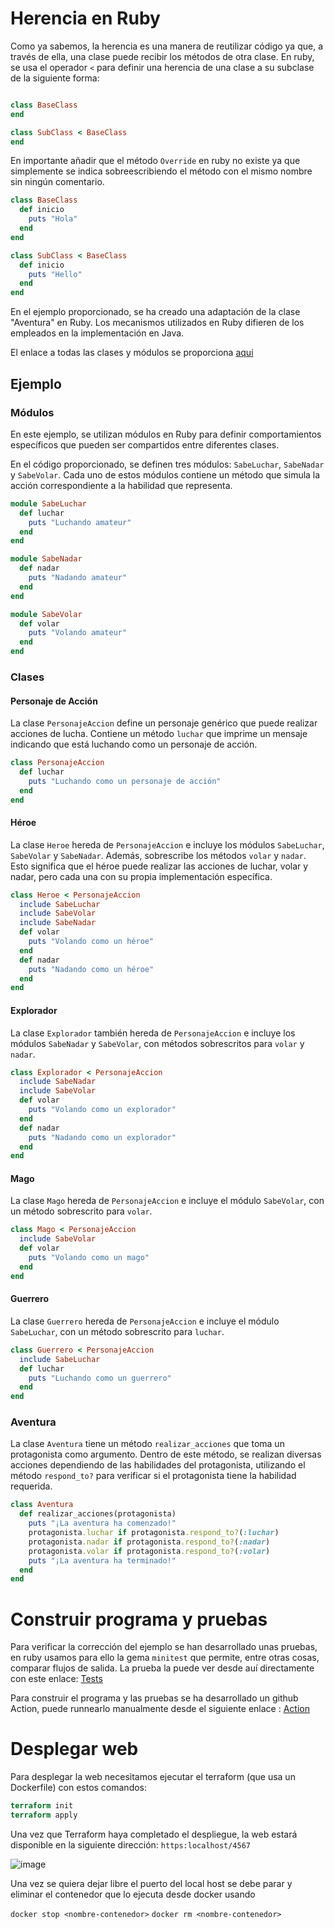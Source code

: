 # Herencia en Ruby
Como ya sabemos, la herencia es una manera de reutilizar código ya que, a través de ella, una clase puede recibir los métodos de otra clase. En ruby, se usa  el operador `<` para definir una herencia de una clase a su subclase de la siguiente forma:

```ruby

class BaseClass
end

class SubClass < BaseClass
end
```

En importante añadir que el método `Override` en ruby no existe ya que simplemente se indica sobreescribiendo el método con el mismo nombre sin ningún comentario.

```ruby
class BaseClass
  def inicio
    puts "Hola"
  end
end

class SubClass < BaseClass
  def inicio
    puts "Hello"
  end
end
```

En el ejemplo proporcionado, se ha creado una adaptación de la clase "Aventura" en Ruby. Los mecanismos utilizados en Ruby difieren de los empleados en la implementación en Java.

El enlace a todas las clases y módulos se proporciona [aqui](Adventure.rb)

## Ejemplo

### Módulos

En este ejemplo, se utilizan módulos en Ruby para definir comportamientos específicos que pueden ser compartidos entre diferentes clases.

En el código proporcionado, se definen tres módulos: `SabeLuchar`, `SabeNadar` y `SabeVolar`. Cada uno de estos módulos contiene un método que simula la acción correspondiente a la habilidad que representa.

```ruby
module SabeLuchar
  def luchar
    puts "Luchando amateur"
  end
end

module SabeNadar
  def nadar
    puts "Nadando amateur"
  end
end

module SabeVolar
  def volar
    puts "Volando amateur"
  end
end
```

### Clases

#### Personaje de Acción

La clase `PersonajeAccion` define un personaje genérico que puede realizar acciones de lucha. Contiene un método `luchar` que imprime un mensaje indicando que está luchando como un personaje de acción.

```ruby
class PersonajeAccion
  def luchar
    puts "Luchando como un personaje de acción"
  end
end
```

#### Héroe

La clase `Heroe` hereda de `PersonajeAccion` e incluye los módulos `SabeLuchar`, `SabeVolar` y `SabeNadar`. Además, sobrescribe los métodos `volar` y `nadar`. Esto significa que el héroe puede realizar las acciones de luchar, volar y nadar, pero cada una con su propia implementación específica.

```ruby
class Heroe < PersonajeAccion
  include SabeLuchar
  include SabeVolar
  include SabeNadar
  def volar
    puts "Volando como un héroe"
  end
  def nadar
    puts "Nadando como un héroe"
  end
end
```

#### Explorador

La clase `Explorador` también hereda de `PersonajeAccion` e incluye los módulos `SabeNadar` y `SabeVolar`, con métodos sobrescritos para `volar` y `nadar`.
```ruby
class Explorador < PersonajeAccion
  include SabeNadar
  include SabeVolar
  def volar
    puts "Volando como un explorador"
  end
  def nadar
    puts "Nadando como un explorador"
  end
end
```

#### Mago

La clase `Mago` hereda de `PersonajeAccion` e incluye el módulo `SabeVolar`, con un método sobrescrito para `volar`.
```ruby
class Mago < PersonajeAccion
  include SabeVolar
  def volar
    puts "Volando como un mago"
  end
end
```

#### Guerrero

La clase `Guerrero` hereda de `PersonajeAccion` e incluye el módulo `SabeLuchar`, con un método sobrescrito para `luchar`.
```ruby
class Guerrero < PersonajeAccion
  include SabeLuchar
  def luchar
    puts "Luchando como un guerrero"
  end
end
```

### Aventura

La clase `Aventura` tiene un método `realizar_acciones` que toma un protagonista como argumento. Dentro de este método, se realizan diversas acciones dependiendo de las habilidades del protagonista, utilizando el método `respond_to?` para verificar si el protagonista tiene la habilidad requerida.
```ruby
class Aventura
  def realizar_acciones(protagonista)
    puts "¡La aventura ha comenzado!"
    protagonista.luchar if protagonista.respond_to?(:luchar)
    protagonista.nadar if protagonista.respond_to?(:nadar)
    protagonista.volar if protagonista.respond_to?(:volar)
    puts "¡La aventura ha terminado!"
  end
end
```
# Construir programa y pruebas
Para verificar la corrección del ejemplo se han desarrollado unas pruebas, en ruby usamos para ello la gema `minitest` que permite, entre otras cosas, comparar flujos de salida. 
La prueba la puede ver desde auí directamente con este enlace: [Tests](testAdventure.rb)

Para construir el programa y las pruebas se ha desarrollado un github Action, puede runnearlo manualmente desde
el siguiente enlace : [Action](../../../.github/workflows/herencia.ruby.yml)

# Desplegar web 
Para desplegar la web necesitamos ejecutar el terraform (que usa un Dockerfile) con estos comandos:

```terraform
terraform init
terraform apply
```
Una vez que Terraform haya completado el despliegue, la web estará disponible en la siguiente dirección:
`https:localhost/4567`

![image](https://github.com/martaajonees/impl-24/assets/100365874/693b005e-88a2-4232-81a3-82d536ea8c84)

Una vez se quiera dejar libre el puerto del local host se debe parar y eliminar el contenedor que lo ejecuta desde docker usando

`docker stop <nombre-contenedor>`
`docker rm <nombre-contenedor>`

